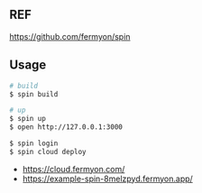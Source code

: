 ## REF

https://github.com/fermyon/spin

## Usage

```zsh
# build
$ spin build

# up
$ spin up
$ open http://127.0.0.1:3000
```

```zsh
$ spin login
$ spin cloud deploy
```

- https://cloud.fermyon.com/
- https://example-spin-8melzpyd.fermyon.app/
